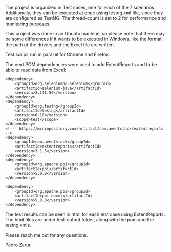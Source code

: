 The project is organized in Test cases, one for each of the 7 scenarios. Additionally, they can be executed at once using testng.xml file, since they are configured as TestNG. The thread-count is set to 2 for performance and monitoring purposes.

This project was done in an Ubuntu machine, so please note that there may be some differences if it wants to be executed in Windows, like the format the path of the drivers and the Excel file are written.

Test scrips run in parallel for Chrome and Firefox.

The next POM dependencies were used to add ExtentReports and to be able to read data from Excel:

	<dependency>
		<groupId>org.seleniumhq.selenium</groupId>
		<artifactId>selenium-java</artifactId>
		<version>3.141.59</version>
	</dependency>
	<dependency>
		<groupId>org.testng</groupId>
		<artifactId>testng</artifactId>
		<version>6.10</version>
		<scope>test</scope>
	</dependency>
	<!--  https://mvnrepository.com/artifact/com.aventstack/extentreports  -->
	<dependency>
		<groupId>com.aventstack</groupId>
		<artifactId>extentreports</artifactId>
		<version>3.1.5</version>
	</dependency>
	<dependency>
		<groupId>org.apache.poi</groupId>
		<artifactId>poi</artifactId>
		<version>5.0.0</version>
	</dependency>

	<dependency>
		<groupId>org.apache.poi</groupId>
		<artifactId>poi-ooxml</artifactId>
		<version>5.0.0</version>
	</dependency>

The test results can be seen in html for each test case using ExtentReports. The html files are under test-output folder, along with the pom and the testng xmls.

Please reach me out for any questions.


Pedro Zarur.
